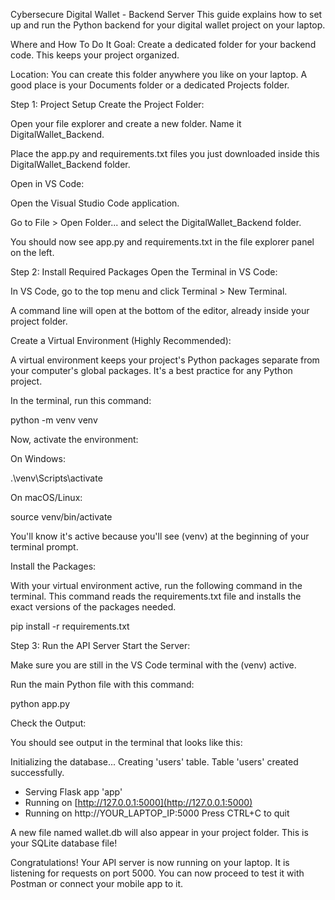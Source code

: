 Cybersecure Digital Wallet - Backend Server
This guide explains how to set up and run the Python backend for your digital wallet project on your laptop.

Where and How To Do It
Goal: Create a dedicated folder for your backend code. This keeps your project organized.

Location: You can create this folder anywhere you like on your laptop. A good place is your Documents folder or a dedicated Projects folder.

Step 1: Project Setup
Create the Project Folder:

Open your file explorer and create a new folder. Name it DigitalWallet_Backend.

Place the app.py and requirements.txt files you just downloaded inside this DigitalWallet_Backend folder.

Open in VS Code:

Open the Visual Studio Code application.

Go to File > Open Folder... and select the DigitalWallet_Backend folder.

You should now see app.py and requirements.txt in the file explorer panel on the left.

Step 2: Install Required Packages
Open the Terminal in VS Code:

In VS Code, go to the top menu and click Terminal > New Terminal.

A command line will open at the bottom of the editor, already inside your project folder.

Create a Virtual Environment (Highly Recommended):

A virtual environment keeps your project's Python packages separate from your computer's global packages. It's a best practice for any Python project.

In the terminal, run this command:

python -m venv venv

Now, activate the environment:

On Windows:

.\venv\Scripts\activate

On macOS/Linux:

source venv/bin/activate

You'll know it's active because you'll see (venv) at the beginning of your terminal prompt.

Install the Packages:

With your virtual environment active, run the following command in the terminal. This command reads the requirements.txt file and installs the exact versions of the packages needed.

pip install -r requirements.txt

Step 3: Run the API Server
Start the Server:

Make sure you are still in the VS Code terminal with the (venv) active.

Run the main Python file with this command:

python app.py

Check the Output:

You should see output in the terminal that looks like this:

Initializing the database...
Creating 'users' table.
Table 'users' created successfully.
 * Serving Flask app 'app'
 * Running on [http://127.0.0.1:5000](http://127.0.0.1:5000)
 * Running on http://YOUR_LAPTOP_IP:5000
Press CTRL+C to quit

A new file named wallet.db will also appear in your project folder. This is your SQLite database file!

Congratulations! Your API server is now running on your laptop. It is listening for requests on port 5000. You can now proceed to test it with Postman or connect your mobile app to it.
